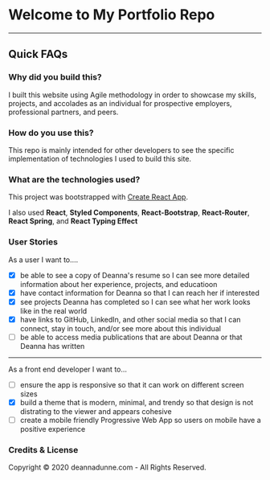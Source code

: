 # Welcome to My Portfolio Repo

---

## Quick FAQs

### Why did you build this?

I built this website using Agile methodology in order to showcase my skills, projects, and accolades as an individual for prospective employers, professional partners, and peers.

### How do you use this?

This repo is mainly intended for other developers to see the specific implementation of technologies I used to build this site.

### What are the technologies used?

This project was bootstrapped with [Create React App](https://github.com/facebook/create-react-app).

I also used **React**, **Styled Components**, **React-Bootstrap**, **React-Router**, **React Spring**, and **React Typing Effect**

### User Stories

As a user I want to....

- [x] be able to see a copy of Deanna's resume so I can see more detailed information about her experience, projects, and educatioon
- [x] have contact information for Deanna so that I can reach her if interested
- [x] see projects Deanna has completed so I can see what her work looks like in the real world
- [x] have links to GitHub, LinkedIn, and other social media so that I can connect, stay in touch, and/or see more about this individual
- [ ] be able to access media publications that are about Deanna or that Deanna has written

---

As a front end developer I want to...

- [ ] ensure the app is responsive so that it can work on different screen sizes
- [x] build a theme that is modern, minimal, and trendy so that design is not distrating to the viewer and appears cohesive
- [ ] create a mobile friendly Progressive Web App so users on mobile have a positive experience

### Credits & License

Copyright © 2020 deannadunne.com - All Rights Reserved.
